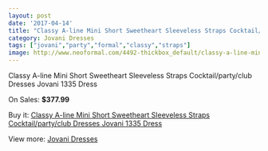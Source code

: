 ```yaml
---
layout: post
date: '2017-04-14'
title: "Classy A-line Mini Short Sweetheart Sleeveless Straps Cocktail/party/club Dresses Jovani 1335 Dress"
category: Jovani Dresses
tags: ["jovani","party","formal","classy","straps"]
image: http://www.neoformal.com/4492-thickbox_default/classy-a-line-mini-short-sweetheart-sleeveless-straps-cocktail-party-club-dresses-jovani-1335-dress.jpg
---
```

Classy A-line Mini Short Sweetheart Sleeveless Straps Cocktail/party/club Dresses Jovani 1335 Dress

On Sales: **$377.99**
<a href="https://www.neoformal.com/en/jovani-dresses/1676-classy-a-line-mini-short-sweetheart-sleeveless-straps-cocktail-party-club-dresses-jovani-1335-dress.html"><amp-img layout="responsive" width="600" height="600" src="//www.neoformal.com/4492-thickbox_default/classy-a-line-mini-short-sweetheart-sleeveless-straps-cocktail-party-club-dresses-jovani-1335-dress.jpg" alt="Classy A-line Mini Short Sweetheart Sleeveless Straps Cocktail/party/club Dresses Jovani 1335 Dress 0" /></a>
<a href="https://www.neoformal.com/en/jovani-dresses/1676-classy-a-line-mini-short-sweetheart-sleeveless-straps-cocktail-party-club-dresses-jovani-1335-dress.html"><amp-img layout="responsive" width="600" height="600" src="//www.neoformal.com/4494-thickbox_default/classy-a-line-mini-short-sweetheart-sleeveless-straps-cocktail-party-club-dresses-jovani-1335-dress.jpg" alt="Classy A-line Mini Short Sweetheart Sleeveless Straps Cocktail/party/club Dresses Jovani 1335 Dress 1" /></a>
<a href="https://www.neoformal.com/en/jovani-dresses/1676-classy-a-line-mini-short-sweetheart-sleeveless-straps-cocktail-party-club-dresses-jovani-1335-dress.html"><amp-img layout="responsive" width="600" height="600" src="//www.neoformal.com/4493-thickbox_default/classy-a-line-mini-short-sweetheart-sleeveless-straps-cocktail-party-club-dresses-jovani-1335-dress.jpg" alt="Classy A-line Mini Short Sweetheart Sleeveless Straps Cocktail/party/club Dresses Jovani 1335 Dress 2" /></a>

Buy it: [Classy A-line Mini Short Sweetheart Sleeveless Straps Cocktail/party/club Dresses Jovani 1335 Dress](https://www.neoformal.com/en/jovani-dresses/1676-classy-a-line-mini-short-sweetheart-sleeveless-straps-cocktail-party-club-dresses-jovani-1335-dress.html "Classy A-line Mini Short Sweetheart Sleeveless Straps Cocktail/party/club Dresses Jovani 1335 Dress")

View more: [Jovani Dresses](https://www.neoformal.com/en/15-jovani-dresses "Jovani Dresses")